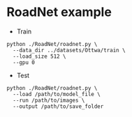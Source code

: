 
# RoadNet example

 - Train

```
python ./RoadNet/roadnet.py \
  --data_dir ../datasets/Ottwa/train \
  --load_size 512 \
  --gpu 0
```

 - Test

```
python ./RoadNet/roadnet.py \
  --load /path/to/model_file \
  --run /path/to/images \
  --output /path/to/save_folder
```